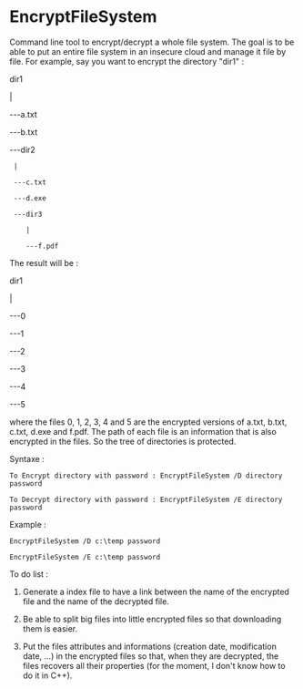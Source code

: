 # EncryptFileSystem
Command line tool to encrypt/decrypt a whole file system.
The goal is to be able to put an entire file system in an insecure cloud and manage it file by file.
For example, say you want to encrypt the directory "dir1" :

dir1

  |
  
  ---a.txt
  
  ---b.txt
  
  ---dir2
  
     |
     
     ---c.txt
     
     ---d.exe
     
     ---dir3
     
        |
        
        ---f.pdf

The result will be :

dir1

  |
  
  ---0
  
  ---1
  
  ---2
  
  ---3
  
  ---4
  
  ---5
  
where the files 0, 1, 2, 3, 4 and 5 are the encrypted versions of a.txt, b.txt, c.txt, d.exe and f.pdf.
The path of each file is an information that is also encrypted in the files. So the tree of directories is protected.

Syntaxe :
	
	To Encrypt directory with password : EncryptFileSystem /D directory password
	
	To Decrypt directory with password : EncryptFileSystem /E directory password

Example :

	EncryptFileSystem /D c:\temp password
	
	EncryptFileSystem /E c:\temp password
	
To do list :

1) Generate a index file to have a link between the name of the encrypted file and the name of the decrypted file.

2) Be able to split big files into little encrypted files so that downloading them is easier.

3) Put the files attributes and informations (creation date, modification date, ...) in the encrypted files so that, when they are decrypted, the files recovers all their properties (for the moment, I don't know how to do it in C++).
